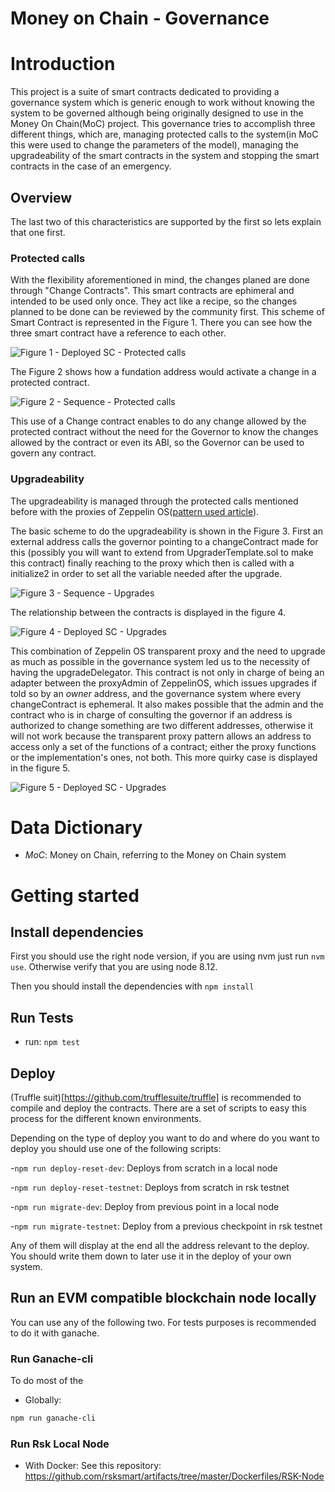 # Money on Chain - Governance

# Introduction

This project is a suite of smart contracts dedicated to providing a governance system which is generic enough to work without knowing the system to be governed although being originally designed to use in the Money On Chain(MoC) project. This governance tries to accomplish three different things, which are, managing protected calls to the system(in MoC this were used to change the parameters of the model), managing the upgradeability of the smart contracts in the system and stopping the smart contracts in the case of an emergency.

## Overview

The last two of this characteristics are supported by the first so lets explain that one first.

### Protected calls

With the flexibility aforementioned in mind, the changes planed are done through "Change Contracts". This smart contracts are ephimeral and intended to be used only once. They act like a recipe, so the changes planned to be done can be reviewed by the community first. This scheme of Smart Contract is represented in the Figure 1. There you can see how the three smart contract have a reference to each other.

![Figure 1 - Deployed SC - Protected calls](./docs/Deployed_SC_Basic_Protected_calls.jpg)

The Figure 2 shows how a fundation address would activate a change in a protected contract.

![Figure 2 - Sequence - Protected calls](./docs/Sequence_Basic_Protected_Calls.jpg)

This use of a Change contract enables to do any change allowed by the protected contract without the need for the Governor to know the changes allowed by the contract or even its ABI, so the Governor can be used to govern any contract.

### Upgradeability

The upgradeability is managed through the protected calls mentioned before with the proxies of Zeppelin OS([pattern used article](https://docs.zeppelinos.org/docs/pattern.html)).

The basic scheme to do the upgradeability is shown in the Figure 3. First an external address calls the governor pointing to a changeContract made for this (possibly you will want to extend from UpgraderTemplate.sol to make this contract) finally reaching to the proxy which then is called with a initialize2 in order to set all the variable needed after the upgrade.

![Figure 3 - Sequence - Upgrades](./docs/Sequence_Upgrades.jpg)

The relationship between the contracts is displayed in the figure 4.

![Figure 4 - Deployed SC - Upgrades](./docs/Deployed_SC_Upgrades.jpg)

This combination of Zeppelin OS transparent proxy and the need to upgrade as much as possible in the governance system led us to the necessity of having the upgradeDelegator. This contract is not only in charge of being an adapter between the proxyAdmin of ZeppelinOS, which issues upgrades if told so by an _owner_ address, and the governance system where every changeContract is ephemeral. It also makes possible that the admin and the contract who is in charge of consulting the governor if an address is authorized to change something are two different addresses, otherwise it will not work because the transparent proxy pattern allows an address to access only a set of the functions of a contract; either the proxy functions or the implementation's ones, not both. This more quirky case is displayed in the figure 5.

![Figure 5 - Deployed SC - Upgrades](./docs/Sequence_Upgrade_Governance.jpg)

# Data Dictionary

- _MoC_: Money on Chain, referring to the Money on Chain system

# Getting started

## Install dependencies

First you should use the right node version, if you are using nvm just run `nvm use`. Otherwise verify that you are using node 8.12.

Then you should install the dependencies with `npm install`

## Run Tests

- run: `npm test`

## Deploy

(Truffle suit)[https://github.com/trufflesuite/truffle] is recommended to compile and deploy the contracts. There are a set of scripts to easy this process for the different known environments.

Depending on the type of deploy you want to do and where do you want to deploy you should use one of the following scripts:

-`npm run deploy-reset-dev`: Deploys from scratch in a local node

-`npm run deploy-reset-testnet`: Deploys from scratch in rsk testnet

-`npm run migrate-dev`: Deploy from previous point in a local node

-`npm run migrate-testnet`: Deploy from a previous checkpoint in rsk testnet

Any of them will display at the end all the address relevant to the deploy. You should write them down to later use it in the deploy of your own system.

## Run an EVM compatible blockchain node locally

You can use any of the following two. For tests purposes is recommended to do it with ganache.

### Run Ganache-cli

To do most of the

- Globally:

```sh
npm run ganache-cli
```

### Run Rsk Local Node

- With Docker:
  See this repository: https://github.com/rsksmart/artifacts/tree/master/Dockerfiles/RSK-Node
